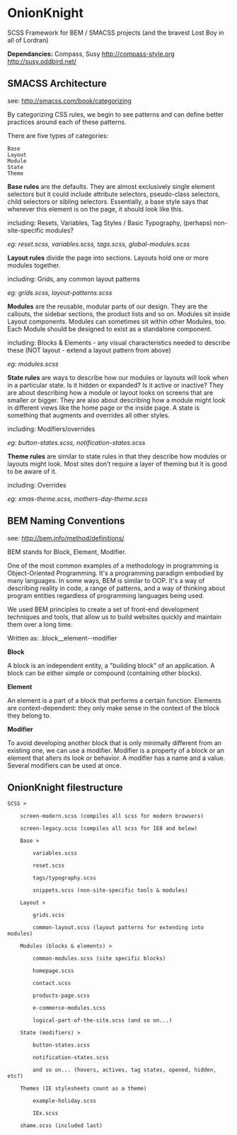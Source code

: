 OnionKnight
===========

SCSS Framework for BEM / SMACSS projects (and the bravest Lost Boy in all of Lordran)

<strong>Dependancies:</strong> Compass, Susy
http://compass-style.org
http://susy.oddbird.net/


SMACSS Architecture
-------------------
see: http://smacss.com/book/categorizing

By categorizing CSS rules, we begin to see patterns and can define better practices around each of these patterns.

There are five types of categories:

    Base
    Layout
    Module
    State
    Theme



<strong>Base rules</strong> 
are the defaults. They are almost exclusively single element selectors but it could include attribute selectors, pseudo-class selectors, child selectors or sibling selectors. Essentially, a base style says that wherever this element is on the page, it should look like this.

including: Resets, Variables, Tag Styles / Basic Typography, (perhaps) non-site-specific modules?

<em>eg: reset.scss, variables.scss, tags.scss, global-modules.scss</em>


<strong>Layout rules</strong>
divide the page into sections. Layouts hold one or more modules together.

including: Grids, any common layout patterns

<em>eg: grids.scss, layout-patterns.scss</em>


<strong>Modules</strong> 
are the reusable, modular parts of our design. They are the callouts, the sidebar sections, the product lists and so on. Modules sit inside Layout components. Modules can sometimes sit within other Modules, too. Each Module should be designed to exist as a standalone component.

including: Blocks & Elements - any visual characteristics needed to describe these (NOT layout - extend a layout pattern from above)

<em>eg: modules.scss</em>
 
 
<strong>State rules</strong> 
are ways to describe how our modules or layouts will look when in a particular state. Is it hidden or expanded? Is it active or inactive? They are about describing how a module or layout looks on screens that are smaller or bigger. They are also about describing how a module might look in different views like the home page or the inside page. A state is something that augments and overrides all other styles.

including: Modifiers/overrides

<em>eg: button-states.scss, notification-states.scss</em>


<strong>Theme rules</strong> 
are similar to state rules in that they describe how modules or layouts might look. Most sites don’t require a layer of theming but it is good to be aware of it.

including: Overrides

<em>eg: xmas-theme.scss, mothers-day-theme.scss</em>





BEM Naming Conventions
----------------------
see: http://bem.info/method/definitions/

BEM stands for Block, Element, Modifier.

One of the most common examples of a methodology in programming is Object-Oriented Programming. It's a programming paradigm embodied by many languages. In some ways, BEM is similar to OOP. It's a way of describing reality in code, a range of patterns, and a way of thinking about program entities regardless of programming languages being used.

We used BEM principles to create a set of front-end development techniques and tools, that allow us to build websites quickly and maintain them over a long time.

Written as:
.block__element--modifier


<strong>Block</strong>

A block is an independent entity, a "building block" of an application. A block can be either simple or compound (containing other blocks).


<strong>Element</strong>

An element is a part of a block that performs a certain function. Elements are context-dependent: they only make sense in the context of the block they belong to.


<strong>Modifier</strong>

To avoid developing another block that is only minimally different from an existing one, we can use a modifier.  Modifier is a property of a block or an element that alters its look or behavior. A modifier has a name and a value. Several modifiers can be used at once.


OnionKnight filestructure
-------------------------

    SCSS >

        screen-modern.scss (compiles all scss for modern browsers)

        screen-legacy.scss (compiles all scss for IE8 and below)

        Base >

            variables.scss

            reset.scss

            tags/typography.scss

            snippets.scss (non-site-specific tools & modules)

        Layout >

            grids.scss

            common-layout.scss (layout patterns for extending into modules)

        Modules (blocks & elements) >

            common-modules.scss (site specific blocks)

            homepage.scss

            contact.scss

            products-page.scss

            e-commerce-modules.scss

            logical-part-of-the-site.scss (and so on...)

        State (modifiers) >

            button-states.scss

            notification-states.scss

            and so on... (hovers, actives, tag states, opened, hidden, etc?)

        Themes (IE stylesheets count as a theme)

            example-holiday.scss

            IEx.scss

        shame.scss (included last)



